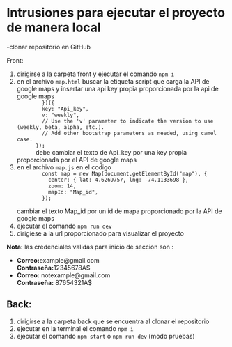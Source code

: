 <div>
  <h1>
     Intrusiones para ejecutar el proyecto de manera local
  </h1>
   <p>-clonar repositorio en GitHub</p
  <h2>Front:</h2> 
  <ol>
    <li>dirigirse a la carpeta front y ejecutar el comando <code>npm i</code></li>
    <li>en el archivo <code>map.html</code> buscar la etiqueta script que carga la API de google maps y insertar una api key propia proporcionada por la api de google maps
      <code>
        })({
        key: "Api_key", 
        v: "weekly",
        // Use the 'v' parameter to indicate the version to use (weekly, beta, alpha, etc.).
        // Add other bootstrap parameters as needed, using camel case.
      });
      </code>
      debe cambiar el texto de Api_key por una key propia proporcionada por el API de google maps </li>
    <li>en el archivo <code>map.js</code> en el codigo  <code>
        const map = new Map(document.getElementById("map"), {
          center: { lat: 4.6269757, lng: -74.1133698 },
          zoom: 14,
          mapId: "Map_id",
        });
      </code> 
    </br>cambiar el texto Map_id por un id de mapa proporcionado por la API de google maps
    </li>
    <li>ejecutar el comando <code>npm run dev </code> </li>
    <li>dirigiese a la url proporcionado para visualizar el proyecto </li>
  </ol>
  <p> <strong>Nota:</strong> las credenciales validas para inicio de seccion son :
      <ul>
        <li> <strong>Correo:</strong>example@gmail.com </br>  <strong>Contraseña:</strong>12345678A$</li>
        <li> <strong>Correo:</strong> notexample@gmail.com </br> <strong>Contraseña:</strong> 87654321A$</li>
      </ul>
  </p>
  <h2>Back:</h2> 
  <ol>
    <li>dirigirse a la carpeta back que se encuentra al clonar el repositorio</li>
    <li>ejecutar en la terminal el comando <code>npm i</code></li>
    <li>ejecutar el comando <code>npm start</code>  o <code>npm run dev</code>  <strog>(modo pruebas)</strog></li>
  </ol>

</div>
